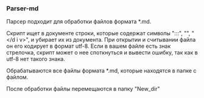 ### Parser-md

Парсер подходит для обработки файлов формата *.md.

Скрипт ищет в документе строки, которые содержат символы ":::", "<d i v>", "</d i v>", и убирает их из документа.
При открытии и считывании файла он его кодирует в формат utf-8.
Если в вашем файле есть знак стрелочка, скрипт может о нее споткнуться и вывести ошибку, так как в utf-8 нет такого знака.

Обрабатываются все файлы формата *.md, которые находятся в папке с файлом.

После обработки файлы перемещаются в папку "New_dir"
